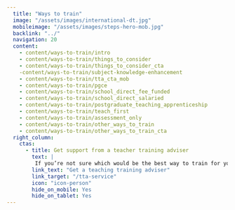 ```yaml
---
  title: "Ways to train"
  image: "/assets/images/international-dt.jpg"
  mobileimage: "/assets/images/steps-hero-mob.jpg"
  backlink: "../"	
  navigation: 20
  content:
    - content/ways-to-train/intro
    - content/ways-to-train/things_to_consider
    - content/ways-to-train/things_to_consider_cta
    -content/ways-to-train/subject-knowledge-enhancement
    - content/ways-to-train/tta_cta_mob
    - content/ways-to-train/pgce
    - content/ways-to-train/school_direct_fee_funded
    - content/ways-to-train/school_direct_salaried
    - content/ways-to-train/postgraduate_teaching_apprenticeship
    - content/ways-to-train/teach_first
    - content/ways-to-train/assessment_only
    - content/ways-to-train/other_ways_to_train
    - content/ways-to-train/other_ways_to_train_cta
  right_column:
    ctas:
      - title: Get support from a teacher training adviser
        text: |
         If you’re not sure which would be the best way to train for you, you can get personalised support from a teacher training adviser.
        link_text: "Get a teaching training adviser"
        link_target: "/tta-service"
        icon: "icon-person"
        hide_on_mobile: Yes
        hide_on_tablet: Yes
---
```

